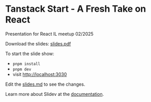 # Tanstack Start - A Fresh Take on React

Presentation for React IL meetup 02/2025

Download the slides: [slides.pdf](./slides.pdf)



To start the slide show:

- `pnpm install`
- `pnpm dev`
- visit <http://localhost:3030>

Edit the [slides.md](./slides.md) to see the changes.

Learn more about Slidev at the [documentation](https://sli.dev/).
